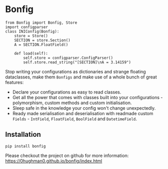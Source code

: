 # Bonfig

    from Bonfig import Bonfig, Store
    import configparser
    class INIConfig(Bonfig):
        store = Store()
        SECTION = store.Section()
        A = SECTION.FloatField()

        def load(self):
            self.store = configparser.ConfigParser()
            self.store.read_string("[SECTION]\nA = 3.14159")

Stop writing your configurations as dictionaries and strange floating dataclasses, make them `Bonfigs` and make use of
a whole bunch of great features:

* Declare your configurations as easy to read classes.
* Get all the power that comes with classes built into your configurations - polymorphism, custom methods and custom initialisation.
* Sleep safe in the knowledge your config won't change unexpectedly.
* Ready made serialisation and deserialisation with readmade custom `Fields` - `IntField`, `FloatField`, `BoolField` and `DatetimeField`.

## Installation

    pip install bonfig

Please checkout the project on github for more information: https://0hughman0.github.io/bonfig/index.html

